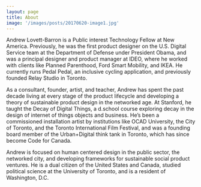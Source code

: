 ```yaml
---
layout: page
title: About
image: '/images/posts/20170620-image1.jpg'
---
```


Andrew Lovett-Barron is a Public interest Technology Fellow at New America. Previously, he was the first product designer on the U.S. Digital Service team at the Department of Defense under President Obama, and was a principal designer and product manager at IDEO, where he worked with clients like Planned Parenthood, Ford Smart Mobility, and IKEA. He currently runs Pedal Pedal, an inclusive cycling application, and previously founded Relay Studio in Toronto.

As a consultant, founder, artist, and teacher, Andrew has spent the past decade living at every stage of the product lifecycle and developing a theory of sustainable product design in the networked age. At Stanford, he taught the Decay of Digital Things, a d.school course exploring decay in the design of internet of things objects and business. He’s been a commissioned installation artist by institutions like OCAD University, the City of Toronto, and the Toronto International Film Festival, and was a founding board member of the Urban+Digital think tank in Toronto, which has since become Code for Canada.

Andrew is focused on human centered design in the public sector, the networked city, and developing frameworks for sustainable social product ventures. He is a dual citizen of the United States and Canada, studied political science at the University of Toronto, and is a resident of Washington, D.C.